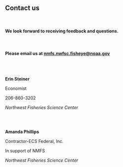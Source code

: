 
## Contact us


<br>

#### We look forward to receiving feedback and questions.

<br>

#### Please email us at **nmfs.nwfsc.fisheye@noaa.gov**

<br>
<br>


**Erin Steiner**

Economist

206-860-3202

*Northwest Fisheries Science Center*

<br>
<br>

**Amanda Phillips**

Contractor-ECS Federal, Inc.

In support of NMFS

*Northwest Fisheries Science Center*
